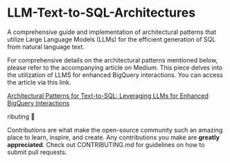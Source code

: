 # LLM-Text-to-SQL-Architectures

A comprehensive guide and implementation of architectural patterns that utilize Large Language Models (LLMs) for the efficient generation of SQL from natural language text.

For comprehensive details on the architectural patterns mentioned below, please refer to the accompanying article on Medium. This piece delves into the utilization of LLMS for enhanced BigQuery interactions. You can access the article via this link.

[Architectural Patterns for Text-to-SQL: Leveraging LLMs for Enhanced BigQuery Interactions](https://medium.com/@shankar.arunp/architectural-patterns-for-text-to-sql-leveraging-llms-for-enhanced-bigquery-interactions-59756a749e15?source=friends_link&sk=22b06c1644e968023b24db79f2995588)

ributing 🤝

Contributions are what make the open-source community such an amazing place to learn, inspire, and create. Any contributions you make are **greatly appreciated**. Check out CONTRIBUTING.md for guidelines on how to submit pull requests.

